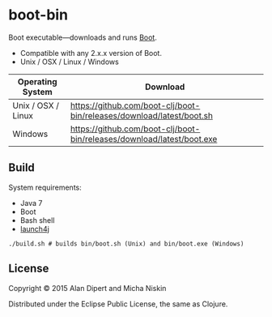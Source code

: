 # boot-bin

Boot executable&mdash;downloads and runs [Boot](http://boot-clj.com).

* Compatible with any 2.x.x version of Boot.
* Unix / OSX / Linux / Windows

| Operating System | Download |
|------------------|----------|
| Unix / OSX / Linux | https://github.com/boot-clj/boot-bin/releases/download/latest/boot.sh |
| Windows | https://github.com/boot-clj/boot-bin/releases/download/latest/boot.exe |

## Build

System requirements:

* Java 7
* Boot
* Bash shell
* [launch4j](http://launch4j.sourceforge.net/)

```
./build.sh # builds bin/boot.sh (Unix) and bin/boot.exe (Windows)
```

## License

Copyright © 2015 Alan Dipert and Micha Niskin

Distributed under the Eclipse Public License, the same as Clojure.
